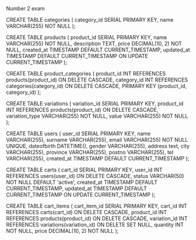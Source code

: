 Number 2 exam 

CREATE TABLE categories (
    category_id SERIAL PRIMARY KEY,
    name VARCHAR(255) NOT NULL
);

CREATE TABLE products (
    product_id SERIAL PRIMARY KEY,
    name VARCHAR(255) NOT NULL,
    description TEXT,
    price DECIMAL(10, 2) NOT NULL,
    created_at TIMESTAMP DEFAULT CURRENT_TIMESTAMP,
    updated_at TIMESTAMP DEFAULT CURRENT_TIMESTAMP ON UPDATE CURRENT_TIMESTAMP
);

CREATE TABLE product_categories (
    product_id INT REFERENCES products(product_id) ON DELETE CASCADE,
    category_id INT REFERENCES categories(category_id) ON DELETE CASCADE,
    PRIMARY KEY (product_id, category_id)
);

CREATE TABLE variations (
    variation_id SERIAL PRIMARY KEY,
    product_id INT REFERENCES products(product_id) ON DELETE CASCADE,
    variation_type VARCHAR(255) NOT NULL,
    value VARCHAR(255) NOT NULL
);

CREATE TABLE users (
    user_id SERIAL PRIMARY KEY,
    name VARCHAR(255),
    surname VARCHAR(255),
    email VARCHAR(255) NOT NULL UNIQUE,
    dateofbirth DATETIME(),
    gender VARCHAR(255),
    address text,
    city VARCHAR(255),
    province VARCHAR(255),
    postno VARCHAR(255),
    tel VARCHAR(255),
    created_at TIMESTAMP DEFAULT CURRENT_TIMESTAMP
);

CREATE TABLE carts (
    cart_id SERIAL PRIMARY KEY,
    user_id INT REFERENCES users(user_id) ON DELETE CASCADE,
    status VARCHAR(50) NOT NULL DEFAULT 'active',
    created_at TIMESTAMP DEFAULT CURRENT_TIMESTAMP,
    updated_at TIMESTAMP DEFAULT CURRENT_TIMESTAMP ON UPDATE CURRENT_TIMESTAMP
);

CREATE TABLE cart_items (
    cart_item_id SERIAL PRIMARY KEY,
    cart_id INT REFERENCES carts(cart_id) ON DELETE CASCADE,
    product_id INT REFERENCES products(product_id) ON DELETE CASCADE,
    variation_id INT REFERENCES variations(variation_id) ON DELETE SET NULL,
    quantity INT NOT NULL,
    price DECIMAL(10, 2) NOT NULL
);
